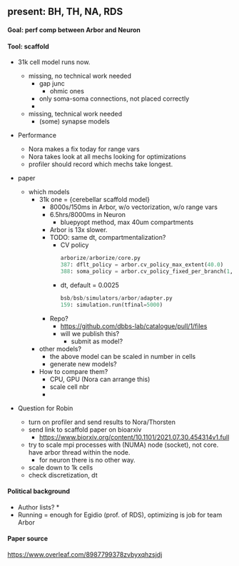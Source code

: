 ## present: BH, TH, NA, RDS

#### Goal: perf comp between Arbor and Neuron

#### Tool: scaffold

* 31k cell model runs now.
    * missing, no technical work needed
        * gap junc
            * ohmic ones
        * only soma-soma connections, not placed correctly
        * 
    * missing, technical work needed
        * (some) synapse models

* Performance
    * Nora makes a fix today for range vars
    * Nora takes look at all mechs looking for optimizations
    * profiler should record which mechs take longest.

* paper
    * which models
        * 31k one = {cerebellar scaffold model}
            * 8000s/150ms in Arbor, w/o vectorization, w/o range vars
            * 6.5hrs/8000ms in Neuron
                * bluepyopt method, max 40um compartments
            * Arbor is 13x slower.
            * TODO: same dt, compartmentalization?
              * CV policy
                ```py
                arborize/arborize/core.py
                387: dflt_policy = arbor.cv_policy_max_extent(40.0)
                388: soma_policy = arbor.cv_policy_fixed_per_branch(1, '(tag 1)')
                ```
               * dt, default = 0.0025
                 ```py
                 bsb/bsb/simulators/arbor/adapter.py
                 159: simulation.run(tfinal=5000)
                 ```
            * Repo?
                * https://github.com/dbbs-lab/catalogue/pull/1/files
                * will we publish this?
                    * submit as model?
        * other models?
            * the above model can be scaled in number in cells
            * generate new models?
        * How to compare them?
            * CPU, GPU (Nora can arrange this)
            * scale cell nbr
            * 
* Question for Robin
    * turn on profiler and send results to Nora/Thorsten
    * send link to scaffold paper on bioarxiv
        * https://www.biorxiv.org/content/10.1101/2021.07.30.454314v1.full
    * try to scale mpi processes with (NUMA) node (socket), not core. have arbor thread within the node.
        * for neuron there is no other way.
    * scale down to 1k cells
    * check discretization, dt

#### Political background

* Author lists?
    * 
* Running = enough for Egidio (prof. of RDS), optimizing is job for team Arbor

#### Paper source

https://www.overleaf.com/8987799378zvbyxqhzsjdj 
